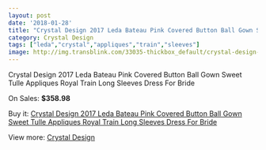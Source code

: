 ```yaml
---
layout: post
date: '2018-01-28'
title: "Crystal Design 2017 Leda Bateau Pink Covered Button Ball Gown Sweet Tulle Appliques Royal Train Long Sleeves Dress For Bride"
category: Crystal Design
tags: ["leda","crystal","appliques","train","sleeves"]
image: http://img.transblink.com/33035-thickbox_default/crystal-design-2017-leda-bateau-pink-covered-button-ball-gown-sweet-tulle-appliques-royal-train-long-sleeves-dress-for-bride.jpg
---
```

Crystal Design 2017 Leda Bateau Pink Covered Button Ball Gown Sweet Tulle Appliques Royal Train Long Sleeves Dress For Bride

On Sales: **$358.98**
<a href="https://www.transblink.com/en/crystal-design/11123-crystal-design-2017-leda-bateau-pink-covered-button-ball-gown-sweet-tulle-appliques-royal-train-long-sleeves-dress-for-bride.html"><amp-img layout="responsive" width="600" height="600" src="//img.transblink.com/33035-thickbox_default/crystal-design-2017-leda-bateau-pink-covered-button-ball-gown-sweet-tulle-appliques-royal-train-long-sleeves-dress-for-bride.jpg" alt="Crystal Design 2017 Leda Bateau Pink Covered Button Ball Gown Sweet Tulle Appliques Royal Train Long Sleeves Dress For Bride 0" /></a>
<a href="https://www.transblink.com/en/crystal-design/11123-crystal-design-2017-leda-bateau-pink-covered-button-ball-gown-sweet-tulle-appliques-royal-train-long-sleeves-dress-for-bride.html"><amp-img layout="responsive" width="600" height="600" src="//img.transblink.com/33040-thickbox_default/crystal-design-2017-leda-bateau-pink-covered-button-ball-gown-sweet-tulle-appliques-royal-train-long-sleeves-dress-for-bride.jpg" alt="Crystal Design 2017 Leda Bateau Pink Covered Button Ball Gown Sweet Tulle Appliques Royal Train Long Sleeves Dress For Bride 1" /></a>
<a href="https://www.transblink.com/en/crystal-design/11123-crystal-design-2017-leda-bateau-pink-covered-button-ball-gown-sweet-tulle-appliques-royal-train-long-sleeves-dress-for-bride.html"><amp-img layout="responsive" width="600" height="600" src="//img.transblink.com/33039-thickbox_default/crystal-design-2017-leda-bateau-pink-covered-button-ball-gown-sweet-tulle-appliques-royal-train-long-sleeves-dress-for-bride.jpg" alt="Crystal Design 2017 Leda Bateau Pink Covered Button Ball Gown Sweet Tulle Appliques Royal Train Long Sleeves Dress For Bride 2" /></a>
<a href="https://www.transblink.com/en/crystal-design/11123-crystal-design-2017-leda-bateau-pink-covered-button-ball-gown-sweet-tulle-appliques-royal-train-long-sleeves-dress-for-bride.html"><amp-img layout="responsive" width="600" height="600" src="//img.transblink.com/33038-thickbox_default/crystal-design-2017-leda-bateau-pink-covered-button-ball-gown-sweet-tulle-appliques-royal-train-long-sleeves-dress-for-bride.jpg" alt="Crystal Design 2017 Leda Bateau Pink Covered Button Ball Gown Sweet Tulle Appliques Royal Train Long Sleeves Dress For Bride 3" /></a>
<a href="https://www.transblink.com/en/crystal-design/11123-crystal-design-2017-leda-bateau-pink-covered-button-ball-gown-sweet-tulle-appliques-royal-train-long-sleeves-dress-for-bride.html"><amp-img layout="responsive" width="600" height="600" src="//img.transblink.com/33037-thickbox_default/crystal-design-2017-leda-bateau-pink-covered-button-ball-gown-sweet-tulle-appliques-royal-train-long-sleeves-dress-for-bride.jpg" alt="Crystal Design 2017 Leda Bateau Pink Covered Button Ball Gown Sweet Tulle Appliques Royal Train Long Sleeves Dress For Bride 4" /></a>
<a href="https://www.transblink.com/en/crystal-design/11123-crystal-design-2017-leda-bateau-pink-covered-button-ball-gown-sweet-tulle-appliques-royal-train-long-sleeves-dress-for-bride.html"><amp-img layout="responsive" width="600" height="600" src="//img.transblink.com/33036-thickbox_default/crystal-design-2017-leda-bateau-pink-covered-button-ball-gown-sweet-tulle-appliques-royal-train-long-sleeves-dress-for-bride.jpg" alt="Crystal Design 2017 Leda Bateau Pink Covered Button Ball Gown Sweet Tulle Appliques Royal Train Long Sleeves Dress For Bride 5" /></a>

Buy it: [Crystal Design 2017 Leda Bateau Pink Covered Button Ball Gown Sweet Tulle Appliques Royal Train Long Sleeves Dress For Bride](https://www.transblink.com/en/crystal-design/11123-crystal-design-2017-leda-bateau-pink-covered-button-ball-gown-sweet-tulle-appliques-royal-train-long-sleeves-dress-for-bride.html "Crystal Design 2017 Leda Bateau Pink Covered Button Ball Gown Sweet Tulle Appliques Royal Train Long Sleeves Dress For Bride")

View more: [Crystal Design](https://www.transblink.com/en/104-crystal-design "Crystal Design")